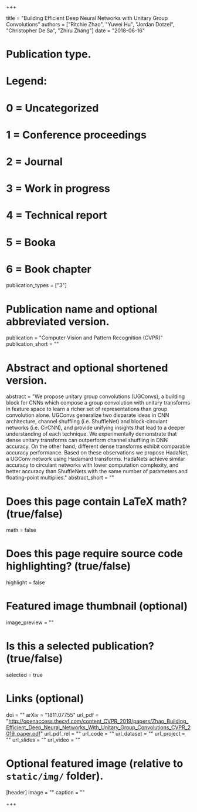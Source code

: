 +++

title = "Building Efficient Deep Neural Networks with Unitary Group Convolutions"
authors = ["Ritchie Zhao", "Yuwei Hu", "Jordan Dotzel", "Christopher De Sa", "Zhiru Zhang"]
date = "2018-06-16"

# Publication type.
# Legend:
# 0 = Uncategorized
# 1 = Conference proceedings
# 2 = Journal
# 3 = Work in progress
# 4 = Technical report
# 5 = Booka
# 6 = Book chapter
publication_types = ["3"]

# Publication name and optional abbreviated version.
publication = "Computer Vision and Pattern Recognition (CVPR)"
publication_short = ""

# Abstract and optional shortened version.
abstract = "We propose unitary group convolutions (UGConvs), a building block for CNNs which compose a group convolution with unitary transforms in feature space to learn a richer set of representations than group convolution alone. UGConvs generalize two disparate ideas in CNN architecture, channel shuffling (i.e. ShuffleNet) and block-circulant networks (i.e. CirCNN), and provide unifying insights that lead to a deeper understanding of each technique. We experimentally demonstrate that dense unitary transforms can outperform channel shuffling in DNN accuracy. On the other hand, different dense transforms exhibit comparable accuracy performance. Based on these observations we propose HadaNet, a UGConv network using Hadamard transforms. HadaNets achieve similar accuracy to circulant networks with lower computation complexity, and better accuracy than ShuffleNets with the same number of parameters and floating-point multiplies."
abstract_short = ""

# Does this page contain LaTeX math? (true/false)
math = false

# Does this page require source code highlighting? (true/false)
highlight = false

# Featured image thumbnail (optional)
image_preview = ""

# Is this a selected publication? (true/false)
selected = true

# Links (optional)
doi = ""
arXiv = "1811.07755"
url_pdf = "http://openaccess.thecvf.com/content_CVPR_2019/papers/Zhao_Building_Efficient_Deep_Neural_Networks_With_Unitary_Group_Convolutions_CVPR_2019_paper.pdf"
url_pdf_rel = ""
url_code = ""
url_dataset = ""
url_project = ""
url_slides = ""
url_video = ""

# Optional featured image (relative to `static/img/` folder).
[header]
image = ""
caption = ""

+++
